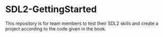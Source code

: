 # SDL2-GettingStarted
This repository is for team members to test their SDL2 skills and create a project according to the code given in the book.
